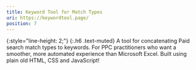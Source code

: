 ```yaml
---
title: Keyword Tool for Match Types
uri: https://keywordtool.page/
position: 7
---
```


{:style="line-height: 2;"}
{:.h6 .text-muted}
A tool for concatenating Paid search match types to keywords. For PPC
practitioners who want a smoother, more automated experience than Microsoft Excel.
Built using plain old HTML, CSS and JavaScript!
